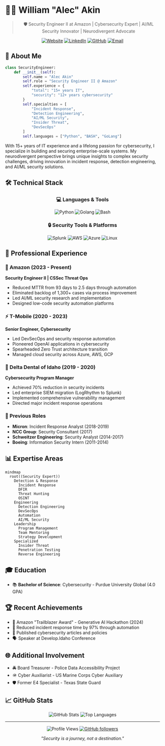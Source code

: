 # 👨‍💻 William "Alec" Akin

<div align="center">

> 🛡️ Security Engineer II at Amazon | Cybersecurity Expert | AI/ML Security Innovator | Neurodivergent Advocate

[![Website](https://img.shields.io/badge/Website-alecakin.com-blue?style=for-the-badge&logo=google-chrome)](https://alecakin.com/about)
[![LinkedIn](https://img.shields.io/badge/LinkedIn-wakin-blue?style=for-the-badge&logo=linkedin)](https://www.linkedin.com/in/wakin)
[![GitHub](https://img.shields.io/badge/GitHub-rainmana-black?style=for-the-badge&logo=github)](https://github.com/rainmana)
[![Email](https://img.shields.io/badge/Email-w.alec.akin%40gmail.com-red?style=for-the-badge&logo=gmail)](mailto:w.alec.akin@gmail.com)

</div>

## 🧠 About Me

```python
class SecurityEngineer:
    def __init__(self):
        self.name = "Alec Akin"
        self.role = "Security Engineer II @ Amazon"
        self.experience = {
            "total": "15+ years IT",
            "security": "12+ years cybersecurity"
        }
        self.specialties = [
            "Incident Response",
            "Detection Engineering",
            "AI/ML Security",
            "Insider Threat",
            "DevSecOps"
        ]
        self.languages = ["Python", "BASH", "GoLang"]
```

With 15+ years of IT experience and a lifelong passion for cybersecurity, I specialize in building and securing enterprise-scale systems. My neurodivergent perspective brings unique insights to complex security challenges, driving innovation in incident response, detection engineering, and AI/ML security solutions.

## 🛠️ Technical Stack

<div align="center">

### 💻 Languages & Tools

![Python](https://img.shields.io/badge/python-%233776AB.svg?style=for-the-badge&logo=python&logoColor=white)
![Golang](https://img.shields.io/badge/go-%2300ADD8.svg?style=for-the-badge&logo=go&logoColor=white)
![Bash](https://img.shields.io/badge/bash-%234EAA25.svg?style=for-the-badge&logo=gnu-bash&logoColor=white)

### 🔒 Security Tools & Platforms

![Splunk](https://img.shields.io/badge/splunk-%23000000.svg?style=for-the-badge&logo=splunk&logoColor=white)
![AWS](https://img.shields.io/badge/AWS-%23FF9900.svg?style=for-the-badge&logo=amazon-aws&logoColor=white)
![Azure](https://img.shields.io/badge/azure-%230072C6.svg?style=for-the-badge&logo=microsoftazure&logoColor=white)
![Linux](https://img.shields.io/badge/linux-FCC624?style=for-the-badge&logo=linux&logoColor=black)

</div>

## 🚀 Professional Experience

### 🌟 Amazon (2023 - Present)
**Security Engineer II | CSSec Threat Ops**
- Reduced MTTR from 93 days to 2.5 days through automation
- Eliminated backlog of 1,300+ cases via process improvement
- Led AI/ML security research and implementation
- Designed low-code security automation platforms

### ⚡ T-Mobile (2020 - 2023)
**Senior Engineer, Cybersecurity**
- Led DevSecOps and security response automation
- Pioneered OpenAI applications in cybersecurity
- Spearheaded Zero Trust architecture transition
- Managed cloud security across Azure, AWS, GCP

### 🏥 Delta Dental of Idaho (2019 - 2020)
**Cybersecurity Program Manager**
- Achieved 70% reduction in security incidents
- Led enterprise SIEM migration (LogRhythm to Splunk)
- Implemented comprehensive vulnerability management
- Directed major incident response operations

### 💾 Previous Roles
- **Micron**: Incident Response Analyst (2018-2019)
- **NCC Group**: Security Consultant (2017)
- **Schweitzer Engineering**: Security Analyst (2014-2017)
- **Boeing**: Information Security Intern (2011-2014)

## 📊 Expertise Areas

```mermaid
mindmap
  root((Security Expert))
    Detection & Response
      Incident Response
      DFIR
      Threat Hunting
      OSINT
    Engineering
      Detection Engineering
      DevSecOps
      Automation
      AI/ML Security
    Leadership
      Program Management
      Team Mentoring
      Strategy Development
    Specialized
      Insider Threat
      Penetration Testing
      Reverse Engineering
```

## 🎓 Education

- 📚 **Bachelor of Science**: Cybersecurity - Purdue University Global (4.0 GPA)

## 🏆 Recent Achievements

- 🌟 Amazon "Trailblazer Award" - Generative AI Hackathon (2024)
- 🎯 Reduced incident response time by 97% through automation
- 📝 Published cybersecurity articles and policies
- 🗣️ Speaker at Develop.Idaho Conference

## 🌐 Additional Involvement

- 🚔 Board Treasurer - Police Data Accessibility Project
- 🪖 Cyber Auxiliarist - US Marine Corps Cyber Auxiliary
- 🛡️ Former E4 Specialist - Texas State Guard

## 📈 GitHub Stats

<div align="center">

![GitHub Stats](https://github-readme-stats.vercel.app/api?username=rainmana&show_icons=true&theme=radical)
![Top Languages](https://github-readme-stats.vercel.app/api/top-langs/?username=rainmana&layout=compact&theme=radical)

</div>

---

<div align="center">

![Profile Views](https://komarev.com/ghpvc/?username=rainmana&color=brightgreen)
[![GitHub followers](https://img.shields.io/github/followers/rainmana?label=Follow&style=social)](https://github.com/rainmana)

*"Security is a journey, not a destination."*

</div>

